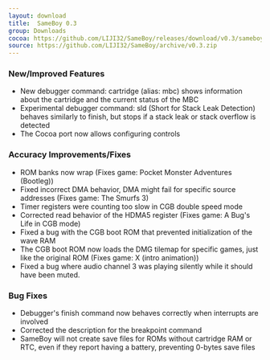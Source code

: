 ```yaml
---
layout: download
title:  SameBoy 0.3
group: Downloads
cocoa: https://github.com/LIJI32/SameBoy/releases/download/v0.3/sameboy_cocoa_v0.3.zip
source: https://github.com/LIJI32/SameBoy/archive/v0.3.zip
---
```

### New/Improved Features
 * New debugger command: cartridge (alias: mbc) shows information about the cartridge and the current status of the MBC
 * Experimental debugger command: sld (Short for Stack Leak Detection) behaves similarly to finish, but stops if a stack leak or stack overflow is detected
 * The Cocoa port now allows configuring controls

### Accuracy Improvements/Fixes
 * ROM banks now wrap (Fixes game: Pocket Monster Adventures (Bootleg))
 * Fixed incorrect DMA behavior, DMA might fail for specific source addresses (Fixes game: The Smurfs 3)
 * Timer registers were counting too slow in CGB double speed mode
 * Corrected read behavior of the HDMA5 register (Fixes game: A Bug's Life in CGB mode)
 * Fixed a bug with the CGB boot ROM that prevented initialization of the wave RAM
 * The CGB boot ROM now loads the DMG tilemap for specific games, just like the original ROM (Fixes game: X (intro animation))
 * Fixed a bug where audio channel 3 was playing silently while it should have been muted.

### Bug Fixes
 * Debugger's finish command now behaves correctly when interrupts are involved
 * Corrected the description for the breakpoint command
 * SameBoy will not create save files for ROMs without cartridge RAM or RTC, even if they report having a battery, preventing 0-bytes save files